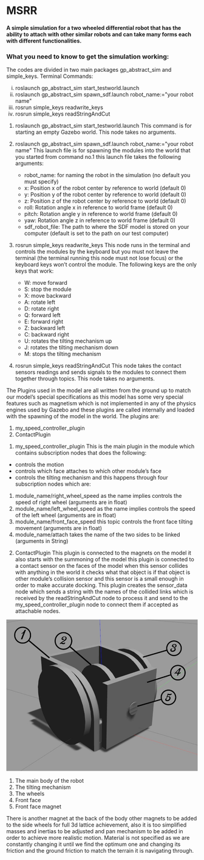 # MSRR
#### A simple simulation for a two wheeled differential robot that has the ability to attach with other similar robots and can take many forms each with different functionalities.


### What you need to know to get the simulation working:
The codes are divided in two main packages gp_abstract_sim and simple_keys.
Terminal Commands: 
<ol type="i">
  <li>roslaunch gp_abstract_sim start_testworld.launch</li>
  <li>roslaunch gp_abstract_sim spawn_sdf.launch robot_name:="your robot name"</li>
  <li>rosrun simple_keys readwrite_keys</li>
  <li>rosrun simple_keys readStringAndCut</li>
</ol>

1)	roslaunch gp_abstract_sim start_testworld.launch
This command is for starting an empty Gazebo world. This node takes no arguments.

2)	roslaunch gp_abstract_sim spawn_sdf.launch robot_name:="your robot name"
This launch file is for spawning the modules into the world that you started from command no.1 this launch file takes the following arguments:
    -	robot_name: for naming the robot in the simulation (no default you must specify)
    -	x: Position x of the robot center by reference to world (default 0)
    -	y: Position y of the robot center by reference to world (default 0)
    -	z: Position z of the robot center by reference to world (default 0)
    -	roll: Rotation angle x in reference to world frame (default 0)
    -	pitch: Rotation angle y in reference to world frame (default 0)
    -	yaw: Rotation angle z in reference to world frame (default 0)
    -	sdf_robot_file: The path to where the SDF model is stored on your computer (default is set to the path on our test computer)

3)	rosrun simple_keys readwrite_keys
This node runs in the terminal and controls the modules by the keyboard but you must not leave the terminal (the terminal running this node must not lose focus) or the keyboard keys won’t control the module. The following keys are the only keys that work:
    -	W: move forward
    -	S: stop the module
    -	X: move backward
    -	A: rotate left
    -	D: rotate right
    -	Q: forward left
    -	E: forward right
    -	Z: backward left
    -	C: backward right
    -	U: rotates the tilting mechanism up
    -	J: rotates the tilting mechanism down
    -	M: stops the tilting mechanism

4)	rosrun simple_keys readStringAndCut
This node takes the contact sensors readings and sends signals to the modules to connect them together through topics. This node takes no arguments.


The Plugins used in the model are all written from the ground up to match our model’s special specifications as this model has some very special features such as magnetism which is not implemented in any of the physics engines used by Gazebo and these plugins are called internally and loaded with the spawning of the model in the world.
The plugins are:
1.	my_speed_controller_plugin
2.	ContactPlugin

1)	my_speed_controller_plugin
This is the main plugin in the module which contains subscription nodes that does the following:
-	controls the motion
-	controls which face attaches to which other module’s face
-	controls the tilting mechanism
and this happens through four subscription nodes which are:
1.	module_name/right_wheel_speed as the name implies controls the speed of right wheel (arguments are in float)
2.	module_name/left_wheel_speed as the name implies controls the speed of the left wheel (arguments are in float)
3.	module_name/front_face_speed this topic controls the front face tilting movement
(arguments are in float)
4.	module_name/attach takes the name of the two sides to be linked (arguments in String)

2)	ContactPlugin
This plugin is connected to the magnets on the model it also starts with the summoning of the model this plugin is connected to a contact sensor on the faces of the model when this sensor collides with anything in the world it checks what that object is if that object is other module’s collision sensor and this sensor is a small enough in order to make accurate docking.
This plugin creates the sensor_data node which sends a string with the names of the collided links which is received by the readStringAndCut node to process it and send to the my_speed_controller_plugin node to connect them if accepted as attachable nodes.


![](Images/Model.png)

1)	The main body of the robot
2)	The tilting mechanism
3)	The wheels
4)	Front face
5)	Front face magnet

There is another magnet at the back of the body other magnets to be added to the side wheels for full 3d lattice achievement, also it is too simplified masses and inertias to be adjusted and pan mechanism to be added in order to achieve more realistic motion. Material is not specified as we are constantly changing it until we find the optimum one and changing its friction and the ground friction to match the terrain it is navigating through.
